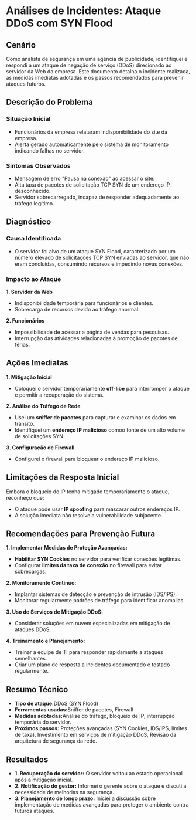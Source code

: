 <h1>Análises de Incidentes: Ataque DDoS com SYN Flood</h1>
<h2>Cenário</h2>
Como analista de segurança em uma agência de publicidade, identifiquei e respondi a um ataque de negação de serviço (DDoS) direcionado ao servidor da Web da empresa. Este documento detalha o incidente realizada, as medidas imediatas adotadas e os passos recomendados para prevenir ataques futuros.

<h2> Descrição do Problema</h2>
<h3>Situação Inicial</h3>
<ul>
  <li> Funcionários da empresa relataram indisponibilidade do site da empresa.</li>
  <li> Alerta gerado automaticamente pelo sistema de monitoramento indicando falhas no servidor.</li>
</ul>
<h3>Sintomas Observados</h3>
  <ul>
    <li>Mensagem de erro "Pausa na conexão" ao acessar o site.</li>
    <li>Alta taxa de pacotes de solicitação TCP SYN de um endereço IP desconhecido.</li>
    <li> Servidor sobrecarregado, incapaz de responder adequadamente ao tráfego legítimo.</li>
  </ul>

  <h2>Diagnóstico</h2>
  <h3>Causa Identificada</h3>
  <ul>
    <li> O servidor foi alvo de um ataque SYN Flood, caracterizado por um número elevado de solicitações TCP SYN enviadas ao servidor, que não eram concluídas, consumindo recursos e impedindo novas conexões.</li>
  </ul>
  <h3>Impacto ao Ataque</h3>
  <b>1. Servidor da Web</b>
  <ul>
    <li> Indisponibilidade temporária para funcionários e clientes.</li>
    <li> Sobrecarga de recursos devido ao tráfego anormal.</li>
  </ul>
  <b>2. Funcionários</b>
  <ul>
    <li> Impossibilidade de acessar a página de vendas para pesquisas.</li>
    <li> Interrupção das atividades relacionadas à promoção de pacotes de férias.</li>
  </ul>

  <h2>Ações Imediatas</h2>
  <b>1. Mitigação Inicial</b>
  <ul>
    <li>Coloquei o servidor temporariamente <b>off-libe</b> para interromper o ataque e permitir a recuperação do sistema.</li>
  </ul>
  <b>2. Análise do Tráfego de Rede</b>
  <ul>
    <li>Usei um <b>sniffer de pacotes</b> para capturar e examinar os dados em trânsito.</li>
    <li>Identifiquei um <b>endereço IP malicioso</b> comoo fonte de um alto volume de solicitações SYN.</li>
  </ul>
  <b>3. Configuração de Firewall</b>
  <ul>
    <li>Configurei o firewall para bloquear o endereço IP malicioso.
      </li>
  </ul>
  <h2>Limitações da Resposta Inicial</h2>
  Embora o bloqueio do IP tenha mitigado temporariamente o ataque, reconheço que:
  <ul>
    <li>O ataque pode usar <b>IP spoofing</b> para mascarar outros endereços IP.</li>
    <li>A solução imediata não resolve a vulnerabilidade subjacente.</li>
  </ul>

  <h2>Recomendações para Prevenção Futura</h2>
  <b>1. Implementar Medidas de Proteção Avançadas:</b>
  <ul>
    <li><b>Habilitar SYN Cookies</b> no servidor para verificar conexões legítimas.</li>
    <li>Configurar <b>limites da taxa de conexão</b> no firewall para evitar sobrecargas.</li>
  </ul>
  <b>2. Monitoramento Contínuo:</b>
  <ul>
    <li>Implantar sistemas de detecção e prevenção de intrusão (IDS/IPS).</li>
    <li>Monitorar regularmente padrões de tráfego para identificar anomalias.</li>
  </ul>
  <b>3. Uso de Serviços de Mitigação DDoS:</b>
  <ul>
    <li>Considerar soluções em nuvem especializadas em mitigação de ataques DDoS.</li>
  </ul>
  <b>4. Treinamento e Planejamento:</b>
  <ul>
    <li>Treinar a equipe de TI para responder rapidamente a ataques semelhantes.</li>
    <li>Criar um plano de resposta a incidentes documentado e testado regularmente.</li>
  </ul>

  <h2>Resumo Técnico</h2>
  <ul>
    <li><b>Tipo de ataque:</b>DDoS (SYN Flood)</li>
    <li><b>Ferramentas usadas:</b>Sniffer de pacotes, Firewall</li>
    <li><b>Medidas adotadas:</b>Análise do tráfego, bloqueio de IP, interrupção temporária do servidor.</li>
    <li><b>Próximos passos:</b> Proteções avançadas (SYN Cookies, IDS/IPS, limites de taxa), Investimento em serviços de mitigação DDoS, Revisão da arquitetura de segurança da rede.</li>
  </ul>

  <h2>Resultados</h2>
  <ul>
  <li><b>1. Recuperação do servidor:</b> O servidor voltou ao estado operacional após a mitigação inicial.</li>
  <li><b>2. Notificação do gestor:</b> Informei o gerente sobre o ataque e discuti a necessidade de melhorias na segurança.</li>
  <li><b>3. Planejamento de longo prazo:</b> Iniciei a discussão sobre implementação de medidas avançadas para proteger o ambiente contra futuros ataques.</li>
  </ul>
